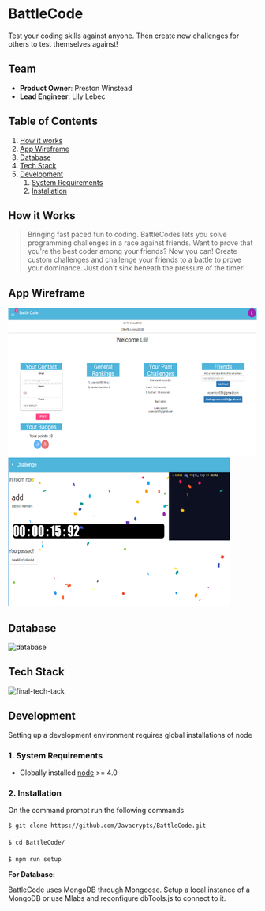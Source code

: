 # BattleCode

Test your coding skills against anyone. Then create new challenges for others to test themselves against!

## Team

  - __Product Owner__: Preston Winstead 
  - __Lead Engineer__: Lily Lebec 

## Table of Contents

1. [How it works](#how-it-works)
2. [App Wireframe](#wireframe)
3. [Database](#database)
4. [Tech Stack](#tech-stack)
5. [Development](#development)
    1. [System Requirements](#system-requirements) 
    2. [Installation](#installation)

## <a name="how-it-works"></a>How it Works

>Bringing fast paced fun to coding.
>BattleCodes lets you solve programming challenges in a race against friends. 
>Want to prove that you're the best coder among your friends? Now you can! 
>Create custom challenges and challenge your friends to a battle to prove your dominance. Just don't sink beneath the pressure of the timer!

## <a name="wireframe"></a>App Wireframe
<img src="BattleCode1.PNG" height="300" width="550">
<img src="BattleCode2.PNG" height="300" width="450">

## <a name="Database"></a>Database
![database](images/db.png)

## <a name="tech-stack"></a>Tech Stack
![final-tech-tack](images/stack-no-socketio.png)

## <a name="development"></a>Development
Setting up a development environment requires global installations of node

### <a name="system-requirements"></a>1. System Requirements

* Globally installed [node](https://nodejs.org/en/) >= 4.0

### <a name="installation"></a>2. Installation

On the command prompt run the following commands

```sh
$ git clone https://github.com/Javacrypts/BattleCode.git

$ cd BattleCode/

$ npm run setup
```

**For Database:**

BattleCode uses MongoDB through Mongoose. Setup a local instance of a MongoDB or use Mlabs and reconfigure dbTools.js to connect to it.
